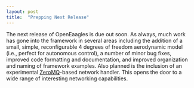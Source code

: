 ```yaml
---
layout: post
title:  "Prepping Next Release"
---
```

The next release of OpenEaagles is due out soon. As always, much work has gone into the framework in several areas including the addition of a small, simple, reconfigurable 4 degrees of freedom aerodynamic model (i.e., perfect for autonomous control), a number of minor bug fixes, improved code formatting and documentation, and improved organization and naming of framework examples. Also planned is the inclusion of an experimental [ZeroMQ](https://zeromq.org/)-based network handler. This opens the door to a wide range of interesting networking capabilities.
